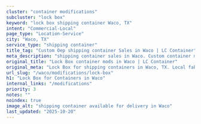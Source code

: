 ```yaml
---
cluster: "container modifications"
subcluster: "lock box"
keyword: "lock box shipping container Waco, TX"
intent: "Commercial-Local"
page_type: "Location-Service"
city: "Waco, TX"
service_type: "shipping container"
title_tag: "Custom Oep shipping container Sales in Waco | LC Container"
meta_description: "shipping container sales in Waco. Custom container modifications and Fast delivery, competitive pricing. Serving modifications area. Quote ID: V1I. Call (214) 524-4168 for your free quote today."
original_title: "Lock Box container mods in Waco | LC Container"
original_meta: "Lock Box for shipping containers in Waco, TX. Local fabrication & pro install. LC Container — Since 2003. Get a quote."
url_slug: "/waco/modifications/lock-box"
h1: "Lock Box for Containers in Waco"
internal_links: "/modifications"
priority: 3
notes: ""
noindex: true
image_alt: "shipping container available for delivery in Waco"
last_updated: "2025-10-20"
---
```


<!-- TODO: Add unique city/inventory copy, images, and internal links here. -->
